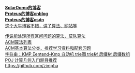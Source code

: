 **[SolarDomo的博客](http://blog.csdn.net/solardomo)**  
**[Proteus的博客cnblog](http://www.cnblogs.com/Pos-Proteus/)**  
**[Proteus的博客csdn](http://blog.csdn.net/ciaran_gzq)**  
[这个大牛博客不错，讲了算法、网站等](http://www.wutianqi.com/)  

[传说能处理所有区间问题的算法，莫队算法](http://blog.csdn.net/bossup/article/details/39236275)  
[ACM算法列表](http://m.blog.csdn.net/article/details?id=8159196)  
[ACM基本算法分类、推荐学习资料和配套习题](http://m.blog.csdn.net/article/details?id=8018392)  
[字符串：KMP Eentend-Kmp 自动机 trie图 trie树 后缀树 后缀数组 ](http://www.cnblogs.com/jiangjing/archive/2013/04/27/3048143.html)  
[POJ 计算几何入门题目推荐](http://blog.csdn.net/sdj222555/article/details/12835761)  
https://github.com/zimpha
